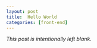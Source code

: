 ```yaml
---
layout: post
title:  Hello World
categories: [front-end]
---
```


_This post is intentionally left blank._